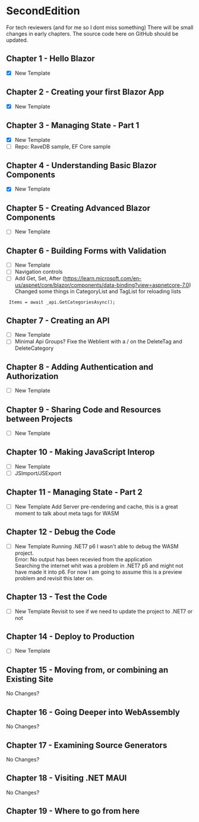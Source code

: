 # SecondEdition

For tech reviewers (and for me so I dont miss something)
There will be small changes in early chapters.
The source code here on GitHub should be updated.

## Chapter 1 - Hello Blazor
- [x] New Template

## Chapter 2 - Creating your first Blazor App 
- [x] New Template

## Chapter 3 - Managing State - Part 1 
- [x] New Template
- [ ] Repo: RaveDB sample, EF Core sample

## Chapter 4 - Understanding Basic Blazor Components 
- [x] New Template

## Chapter 5 - Creating Advanced Blazor Components 
- [ ] New Template

## Chapter 6 - Building Forms with Validation
- [ ] New Template
- [ ] Navigation controls
- [ ] Add Get, Set, After (https://learn.microsoft.com/en-us/aspnet/core/blazor/components/data-binding?view=aspnetcore-7.0)
Changed some things in CategoryList and TagList for reloading lists
```
 Items = await _api.GetCategoriesAsync();
```

## Chapter 7 - Creating an API
- [ ] New Template
- [ ] Minimal Api Groups?
Fixe the Weblient with a / on the DeleteTag and DeleteCategory

## Chapter 8 - Adding Authentication and Authorization
- [ ] New Template

## Chapter 9 - Sharing Code and Resources between Projects
- [ ] New Template

## Chapter 10 - Making JavaScript Interop
- [ ] New Template
- [ ] JSImport/JSExport

## Chapter 11 - Managing State - Part 2
- [ ] New Template
Add Server pre-rendering and cache, this is a great moment to talk about meta tags for WASM


## Chapter 12 - Debug the Code
- [ ] New Template
Running .NET7 p6 I wasn't able to debug the WASM project.  
Error: No output has been recevied from the application  
Searching the internet whit was a problem in .NET7 p5 and might not have made it into p6.
For now I am going to assume this is a preview problem and revisit this later on.

## Chapter 13 - Test the Code
- [ ] New Template
Revisit to see if we need to update the project to .NET7 or not

## Chapter 14 - Deploy to Production
- [ ] New Template

## Chapter 15 - Moving from, or combining an Existing Site 
No Changes?

## Chapter 16 - Going Deeper into WebAssembly
No Changes?

## Chapter 17 - Examining Source Generators
No Changes?

## Chapter 18 - Visiting .NET MAUI
No Changes?

## Chapter 19 - Where to go from here

